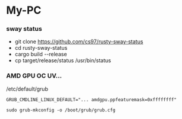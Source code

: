 # My-PC


### sway status
* git clone https://github.com/cs97/rusty-sway-status
* cd rusty-sway-status
* cargo build --release
* cp target/release/status /usr/bin/status

### AMD GPU OC UV...
/etc/default/grub
```
GRUB_CMDLINE_LINUX_DEFAULT="... amdgpu.ppfeaturemask=0xffffffff"
```
```
sudo grub-mkconfig -o /boot/grub/grub.cfg
```



